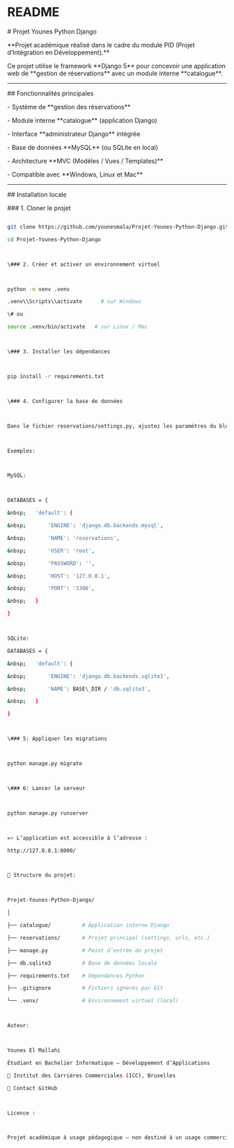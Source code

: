 # README



\# Projet Younes Python Django



\*\*Projet académique réalisé dans le cadre du module PID (Projet d’Intégration en Développement).\*\*  

Ce projet utilise le framework \*\*Django 5\*\* pour concevoir une application web de \*\*gestion de réservations\*\* avec un module interne \*\*catalogue\*\*.



---



\## Fonctionnalités principales



\- Système de \*\*gestion des réservations\*\*

\- Module interne \*\*catalogue\*\* (application Django)

\- Interface \*\*administrateur Django\*\* intégrée

\- Base de données \*\*MySQL\*\* (ou SQLite en local)

\- Architecture \*\*MVC (Modèles / Vues / Templates)\*\*

\- Compatible avec \*\*Windows, Linux et Mac\*\*



---



\## Installation locale



\### 1. Cloner le projet

```bash

git clone https://github.com/younesmala/Projet-Younes-Python-Django.git

cd Projet-Younes-Python-Django



\### 2. Créer et activer un environnement virtuel



python -m venv .venv

.venv\\Scripts\\activate      # sur Windows

\# ou

source .venv/bin/activate   # sur Linux / Mac



\### 3. Installer les dépendances



pip install -r requirements.txt



\### 4. Configurer la base de données



Dans le fichier reservations/settings.py, ajustez les paramètres du bloc DATABASES selon votre environnement :



Exemples: 



MySQL: 							



DATABASES = {

&nbsp;   'default': {

&nbsp;       'ENGINE': 'django.db.backends.mysql',

&nbsp;       'NAME': 'reservations',

&nbsp;       'USER': 'root',

&nbsp;       'PASSWORD': '',

&nbsp;       'HOST': '127.0.0.1',

&nbsp;       'PORT': '3306',

&nbsp;   }

}



SQLite: 

DATABASES = {

&nbsp;   'default': {

&nbsp;       'ENGINE': 'django.db.backends.sqlite3',

&nbsp;       'NAME': BASE\_DIR / 'db.sqlite3',

&nbsp;   }

}



\### 5: Appliquer les migrations



python manage.py migrate



\### 6: Lancer le serveur



python manage.py runserver



=> L’application est accessible à l’adresse :

http://127.0.0.1:8000/



📁 Structure du projet: 



Projet-Younes-Python-Django/

│

├── catalogue/          # Application interne Django

├── reservations/       # Projet principal (settings, urls, etc.)

├── manage.py           # Point d’entrée du projet

├── db.sqlite3          # Base de données locale

├── requirements.txt    # Dépendances Python

├── .gitignore          # Fichiers ignorés par Git

└── .venv/              # Environnement virtuel (local)



Auteur: 



Younes El Mallahi

Étudiant en Bachelier Informatique – Développement d’Applications

📍 Institut des Carrières Commerciales (ICC), Bruxelles

📧 Contact GitHub



Licence : 



Projet académique à usage pédagogique — non destiné à un usage commercial.







